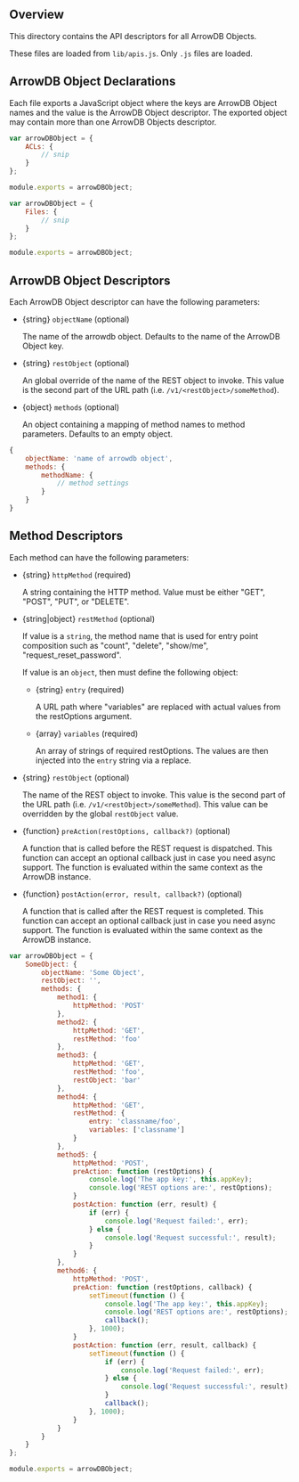 ## Overview

This directory contains the API descriptors for all ArrowDB Objects.

These files are loaded from `lib/apis.js`. Only `.js` files are loaded.

## ArrowDB Object Declarations

Each file exports a JavaScript object where the keys are ArrowDB Object names and
the value is the ArrowDB Object descriptor. The exported object may contain more
than one ArrowDB Objects descriptor.

```javascript
var arrowDBObject = {
	ACLs: {
		// snip
	}
};

module.exports = arrowDBObject;
```

```javascript
var arrowDBObject = {
	Files: {
		// snip
	}
};

module.exports = arrowDBObject;
```

## ArrowDB Object Descriptors

Each ArrowDB Object descriptor can have the following parameters:

* {string} `objectName` (optional)

  The name of the arrowdb object. Defaults to the name of the ArrowDB Object key.

* {string} `restObject` (optional)

  An global override of the name of the REST object to invoke. This value is the
  second part of the URL path (i.e. `/v1/<restObject>/someMethod`).

* {object} `methods` (optional)

  An object containing a mapping of method names to method parameters. Defaults to an empty object.

```javascript
{
	objectName: 'name of arrowdb object',
	methods: {
		methodName: {
			// method settings
		}
	}
}
```

## Method Descriptors

Each method can have the following parameters:

* {string} `httpMethod` (required)

  A string containing the HTTP method. Value must be either "GET", "POST", "PUT", or "DELETE".

* {string|object} `restMethod` (optional)

  If value is a `string`, the method name that is used for entry point
  composition such as "count", "delete", "show/me", "request_reset_password".
  
  If value is an `object`, then must define the following object:
  
  * {string} `entry` (required)
  
     A URL path where "variables" are replaced with actual values from the
     restOptions argument.

  * {array<string>} `variables` (required)
  
     An array of strings of required restOptions. The values are then injected
     into the `entry` string via a replace.

* {string} `restObject` (optional)

  The name of the REST object to invoke. This value is the second part of the
  URL path (i.e. `/v1/<restObject>/someMethod`). This value can be overridden
  by the global `restObject` value.

* {function} `preAction(restOptions, callback?)` (optional)

  A function that is called before the REST request is dispatched. This function
  can accept an optional callback just in case you need async support. The
  function is evaluated within the same context as the ArrowDB instance.

* {function} `postAction(error, result, callback?)` (optional)

  A function that is called after the REST request is completed. This function
  can accept an optional callback just in case you need async support. The
  function is evaluated within the same context as the ArrowDB instance.

```javascript
var arrowDBObject = {
	SomeObject: {
		objectName: 'Some Object',
		restObject: '',
		methods: {
			method1: {
				httpMethod: 'POST'
			},
			method2: {
				httpMethod: 'GET',
				restMethod: 'foo'
			},
			method3: {
				httpMethod: 'GET',
				restMethod: 'foo',
				restObject: 'bar'
			},
			method4: {
				httpMethod: 'GET',
				restMethod: {
					entry: 'classname/foo',
					variables: ['classname']
				}
			},
			method5: {
				httpMethod: 'POST',
				preAction: function (restOptions) {
					console.log('The app key:', this.appKey);
					console.log('REST options are:', restOptions);
				}
				postAction: function (err, result) {
					if (err) {
						console.log('Request failed:', err);
					} else {
						console.log('Request successful:', result);
					}
				}
			},
			method6: {
				httpMethod: 'POST',
				preAction: function (restOptions, callback) {
					setTimeout(function () {
						console.log('The app key:', this.appKey);
						console.log('REST options are:', restOptions);
						callback();
					}, 1000);
				}
				postAction: function (err, result, callback) {
					setTimeout(function () {
						if (err) {
							console.log('Request failed:', err);
						} else {
							console.log('Request successful:', result);
						}
						callback();
					}, 1000);
				}
			}
		}
	}
};

module.exports = arrowDBObject;
```
